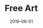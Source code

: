 ---
title: Free Art
date: '2019-06-01'
thumb_image: images/mar-4yo/4-mar-free-art.jpg
thumb_image_alt: Free Art
image: images/mar-4yo/4-mar-free-art.jpg
image_alt: Free Art
template: project
---	